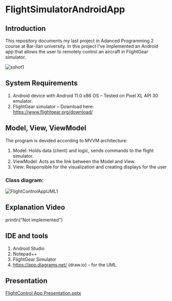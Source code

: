 # FlightSimulatorAndroidApp

## Introduction

This repository documents my last project in Adanced Programming 2 course at Bar-Ilan university.
In this project I've implemented an Android app that allows the user to remotely control an aircraft in FlightGear simulator.

![sshot1](https://user-images.githubusercontent.com/72878018/122671505-9f8a2b80-d1cf-11eb-8810-e9586d3ff038.png)

## System Requirements

1. Android device with Android 11.0 x86 OS – Tested on Pixel XL API 30 emulator.
2. FlightGear simulator – Download here: https://www.flightgear.org/download/

## Model, View, ViewModel

The program is devided according to MVVM architecture:

1. Model:     Holds data (client) and logic, sends commands to the flight simulator.
2. ViewModel: Acts as the link between the Model and View.
3. View:      Responsible for the visualization and creating displays for the user

### Class diagram:

![FlightControlAppUML1](https://user-images.githubusercontent.com/72878018/122671190-29d19000-d1ce-11eb-8b09-8d482a9290c3.png)

## Explanation Video

println("Not implemented")

## IDE and tools

1. Android Studio
2. Notepad++
3. FlightGear Simulator
4. https://app.diagrams.net/ (draw.io) - for the UML

## Presentation

[FlightControl App Presentation.pptx](https://github.com/shlomi1993/FlightSimulatorAndroidApp/files/6682147/FlightControl.App.Presentation.pptx)

